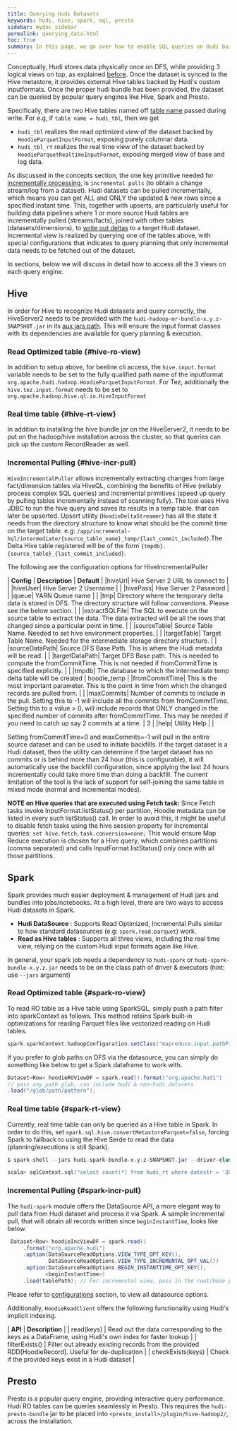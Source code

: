 ```yaml
---
title: Querying Hudi Datasets
keywords: hudi, hive, spark, sql, presto
sidebar: mydoc_sidebar
permalink: querying_data.html
toc: true
summary: In this page, we go over how to enable SQL queries on Hudi built tables.
---
```


Conceptually, Hudi stores data physically once on DFS, while providing 3 logical views on top, as explained [before](concepts.html#views). 
Once the dataset is synced to the Hive metastore, it provides external Hive tables backed by Hudi's custom inputformats. Once the proper hudi
bundle has been provided, the dataset can be queried by popular query engines like Hive, Spark and Presto.

Specifically, there are two Hive tables named off [table name](configurations.html#TABLE_NAME_OPT_KEY) passed during write. 
For e.g, if `table name = hudi_tbl`, then we get  

 - `hudi_tbl` realizes the read optimized view of the dataset backed by `HoodieParquetInputFormat`, exposing purely columnar data.
 - `hudi_tbl_rt` realizes the real time view of the dataset  backed by `HoodieParquetRealtimeInputFormat`, exposing merged view of base and log data.

As discussed in the concepts section, the one key primitive needed for [incrementally processing](https://www.oreilly.com/ideas/ubers-case-for-incremental-processing-on-hadoop),
is `incremental pulls` (to obtain a change stream/log from a dataset). Hudi datasets can be pulled incrementally, which means you can get ALL and ONLY the updated & new rows 
since a specified instant time. This, together with upserts, are particularly useful for building data pipelines where 1 or more source Hudi tables are incrementally pulled (streams/facts),
joined with other tables (datasets/dimensions), to [write out deltas](writing_data.html) to a target Hudi dataset. Incremental view is realized by querying one of the tables above, 
with special configurations that indicates to query planning that only incremental data needs to be fetched out of the dataset. 

In sections, below we will discuss in detail how to access all the 3 views on each query engine.

## Hive

In order for Hive to recognize Hudi datasets and query correctly, the HiveServer2 needs to be provided with the `hudi-hadoop-mr-bundle-x.y.z-SNAPSHOT.jar` 
in its [aux jars path](https://www.cloudera.com/documentation/enterprise/5-6-x/topics/cm_mc_hive_udf.html#concept_nc3_mms_lr). This will ensure the input format 
classes with its dependencies are available for query planning & execution. 

### Read Optimized table {#hive-ro-view}
In addition to setup above, for beeline cli access, the `hive.input.format` variable needs to be set to the  fully qualified path name of the 
inputformat `org.apache.hudi.hadoop.HoodieParquetInputFormat`. For Tez, additionally the `hive.tez.input.format` needs to be set 
to `org.apache.hadoop.hive.ql.io.HiveInputFormat`

### Real time table {#hive-rt-view}
In addition to installing the hive bundle jar on the HiveServer2, it needs to be put on the hadoop/hive installation across the cluster, so that
queries can pick up the custom RecordReader as well.

### Incremental Pulling {#hive-incr-pull}

`HiveIncrementalPuller` allows incrementally extracting changes from large fact/dimension tables via HiveQL, combining the benefits of Hive (reliably process complex SQL queries) and 
incremental primitives (speed up query by pulling tables incrementally instead of scanning fully). The tool uses Hive JDBC to run the hive query and saves its results in a temp table.
that can later be upserted. Upsert utility (`HoodieDeltaStreamer`) has all the state it needs from the directory structure to know what should be the commit time on the target table.
e.g: `/app/incremental-hql/intermediate/{source_table_name}_temp/{last_commit_included}`.The Delta Hive table registered will be of the form `{tmpdb}.{source_table}_{last_commit_included}`.

The following are the configuration options for HiveIncrementalPuller

| **Config** | **Description** | **Default** |
|hiveUrl| Hive Server 2 URL to connect to |  |
|hiveUser| Hive Server 2 Username |  |
|hivePass| Hive Server 2 Password |  |
|queue| YARN Queue name |  |
|tmp| Directory where the temporary delta data is stored in DFS. The directory structure will follow conventions. Please see the below section.  |  |
|extractSQLFile| The SQL to execute on the source table to extract the data. The data extracted will be all the rows that changed since a particular point in time. |  |
|sourceTable| Source Table Name. Needed to set hive environment properties. |  |
|targetTable| Target Table Name. Needed for the intermediate storage directory structure.  |  |
|sourceDataPath| Source DFS Base Path. This is where the Hudi metadata will be read. |  |
|targetDataPath| Target DFS Base path. This is needed to compute the fromCommitTime. This is not needed if fromCommitTime is specified explicitly. |  |
|tmpdb| The database to which the intermediate temp delta table will be created | hoodie_temp |
|fromCommitTime| This is the most important parameter. This is the point in time from which the changed records are pulled from.  |  |
|maxCommits| Number of commits to include in the pull. Setting this to -1 will include all the commits from fromCommitTime. Setting this to a value > 0, will include records that ONLY changed in the specified number of commits after fromCommitTime. This may be needed if you need to catch up say 2 commits at a time. | 3 |
|help| Utility Help |  |


Setting fromCommitTime=0 and maxCommits=-1 will pull in the entire source dataset and can be used to initiate backfills. If the target dataset is a Hudi dataset,
then the utility can determine if the target dataset has no commits or is behind more than 24 hour (this is configurable),
it will automatically use the backfill configuration, since applying the last 24 hours incrementally could take more time than doing a backfill. The current limitation of the tool
is the lack of support for self-joining the same table in mixed mode (normal and incremental modes).

**NOTE on Hive queries that are executed using Fetch task:**
Since Fetch tasks invoke InputFormat.listStatus() per partition, Hoodie metadata can be listed in
every such listStatus() call. In order to avoid this, it might be useful to disable fetch tasks
using the hive session property for incremental queries: `set hive.fetch.task.conversion=none;` This
would ensure Map Reduce execution is chosen for a Hive query, which combines partitions (comma
separated) and calls InputFormat.listStatus() only once with all those partitions.

## Spark

Spark provides much easier deployment & management of Hudi jars and bundles into jobs/notebooks. At a high level, there are two ways to access Hudi datasets in Spark.

 - **Hudi DataSource** : Supports Read Optimized, Incremental Pulls similar to how standard datasources (e.g: `spark.read.parquet`) work.
 - **Read as Hive tables** : Supports all three views, including the real time view, relying on the custom Hudi input formats again like Hive.
 
 In general, your spark job needs a dependency to `hudi-spark` or `hudi-spark-bundle-x.y.z.jar` needs to be on the class path of driver & executors (hint: use `--jars` argument)
 
### Read Optimized table {#spark-ro-view}

To read RO table as a Hive table using SparkSQL, simply push a path filter into sparkContext as follows. 
This method retains Spark built-in optimizations for reading Parquet files like vectorized reading on Hudi tables.

```Scala
spark.sparkContext.hadoopConfiguration.setClass("mapreduce.input.pathFilter.class", classOf[org.apache.hudi.hadoop.HoodieROTablePathFilter], classOf[org.apache.hadoop.fs.PathFilter]);
```

If you prefer to glob paths on DFS via the datasource, you can simply do something like below to get a Spark dataframe to work with. 

```Java
Dataset<Row> hoodieROViewDF = spark.read().format("org.apache.hudi")
// pass any path glob, can include hudi & non-hudi datasets
.load("/glob/path/pattern");
```
 
### Real time table {#spark-rt-view}
Currently, real time table can only be queried as a Hive table in Spark. In order to do this, set `spark.sql.hive.convertMetastoreParquet=false`, forcing Spark to fallback 
to using the Hive Serde to read the data (planning/executions is still Spark). 

```Java
$ spark-shell --jars hudi-spark-bundle-x.y.z-SNAPSHOT.jar --driver-class-path /etc/hive/conf  --packages com.databricks:spark-avro_2.11:4.0.0 --conf spark.sql.hive.convertMetastoreParquet=false --num-executors 10 --driver-memory 7g --executor-memory 2g  --master yarn-client

scala> sqlContext.sql("select count(*) from hudi_rt where datestr = '2016-10-02'").show()
```

### Incremental Pulling {#spark-incr-pull}
The `hudi-spark` module offers the DataSource API, a more elegant way to pull data from Hudi dataset and process it via Spark.
A sample incremental pull, that will obtain all records written since `beginInstantTime`, looks like below.

```Java
 Dataset<Row> hoodieIncViewDF = spark.read()
     .format("org.apache.hudi")
     .option(DataSourceReadOptions.VIEW_TYPE_OPT_KEY(),
             DataSourceReadOptions.VIEW_TYPE_INCREMENTAL_OPT_VAL())
     .option(DataSourceReadOptions.BEGIN_INSTANTTIME_OPT_KEY(),
            <beginInstantTime>)
     .load(tablePath); // For incremental view, pass in the root/base path of dataset
```

Please refer to [configurations](configurations.html#spark-datasource) section, to view all datasource options.

Additionally, `HoodieReadClient` offers the following functionality using Hudi's implicit indexing.

| **API** | **Description** |
| read(keys) | Read out the data corresponding to the keys as a DataFrame, using Hudi's own index for faster lookup |
| filterExists() | Filter out already existing records from the provided RDD[HoodieRecord]. Useful for de-duplication |
| checkExists(keys) | Check if the provided keys exist in a Hudi dataset |


## Presto

Presto is a popular query engine, providing interactive query performance. Hudi RO tables can be queries seamlessly in Presto. 
This requires the `hudi-presto-bundle` jar to be placed into `<presto_install>/plugin/hive-hadoop2/`, across the installation.
